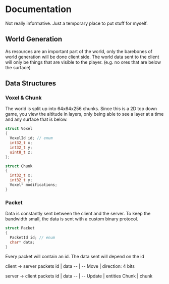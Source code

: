 # Documentation
Not really informative. Just a temporary place to put stuff for myself.

## World Generation
As resources are an important part of the world, only the barebones of world generation will be done client side. The world data sent to the client will only be things that are visible to the player. (e.g. no ores that are below the surface)

## Data Structures

### Voxel & Chunk
The world is split up into 64x64x256 chunks. Since this is a 2D top down game, you view the altitude in layers, only being able to see a layer at a time and any surface that is below.

```c++
struct Voxel
{
  VoxelId id; // enum
  int32_t x;
  int32_t y;
  uint8_t z;
};

struct Chunk
{
  int32_t x;
  int32_t y;
  Voxel* modifications;
}
```

### Packet
Data is constantly sent between the client and the server. To keep the bandwidth small, the data is sent with a custom binary protocol.

```c++
struct Packet
{
  PacketId id; // enum
  char* data;
}
```

Every packet will contain an id. The data sent will depend on the id

client -> server packets
 id           | data
 --           | --
 Move   | direction: 4 bits

server -> client packets
 id           | data
 --           | --
 Update       | entities
 Chunk        | chunk